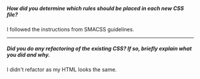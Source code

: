 ##### How did you determine which rules should be placed in each new CSS file?

I followed the instructions from SMACSS guidelines.

---

##### Did you do any refactoring of the existing CSS? If so, briefly explain what you did and why.

I didn't refactor as my HTML looks the same. 
